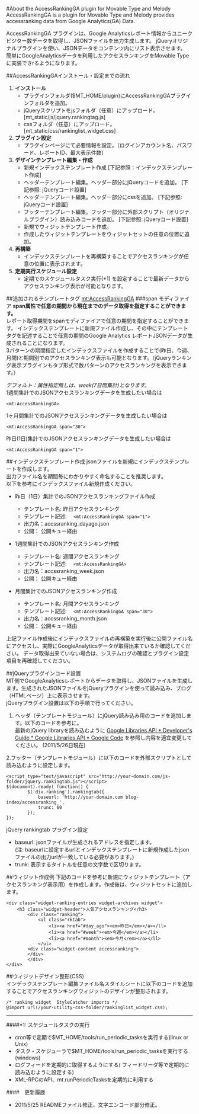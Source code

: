 #About the AccessRankingGA plugin for Movable Type and Melody
AccessRankingGA is a plugin for Movable Type and Melody provides accessranking data from Google Analytics(GA) Data.  

AccessRankingGA プラグインは、Google Analyticsレポート情報からユニークビジター数データを取得し、JSONファイルを出力生成します。 
jQueryオリジナルプラグインを使い、JSONデータをコンテンツ内にリスト表示させます。  
簡単にGoogleAnalyticsデータを利用したアクセスランキングをMovable Typeに実装できrるようになります。  

##AccessRankingGAインストール・設定までの流れ    
 1. **インストール**    
	* プラグインフォルダ($MT_HOME/plugin)にAccessRankingGAプラグインフォルダを追加。    
	* jQueryスクリプトをjsフォルダ（任意）にアップロード。[mt_static/js/jquery.rankingtag.js]  
	* cssフォルダ（任意）にアップロード。[mt_static/css/rankinglist_widget.css]  
 2. **プラグイン設定**    
	* プラグインページにて必要情報を設定。（ログインアカウント名、パスワード、レポートID、最大表示件数）   
 3. **デザインテンプレート編集・作成**   
	* 新規インデックステンプレート作成 [下記参照：インデックステンプレート作成]    
	* ヘッダーテンプレート編集。ヘッダー部分にjQueryコードを追加。 [下記参照: jQueryコード設置]    
	* ヘッダーテンプレート編集。ヘッダー部分にcssを追加。 [下記参照: jQueryコード設置]    
	* フッターテンプレート編集。フッター部分に外部スクリプト（オリジナルプラグイン）読み込みコードを追加。    [下記参照: jQueryコード設置]  
	* 新規でウィジットテンプレート作成。   
	* 作成したウィジットテンプレートをウィジットセットの任意の位置に追加。   
 4. **再構築**    
	* インデックステンプレートを再構築することでアクセスランキングが任意の位置に表示されます。     
 5. **定期実行スケジュール設定**    
	* 定期でのスケジュールタスク実行(\*1) を設定することで最新データからアクセスランキング表示が可能となります。  

##追加されるテンプレートタグ
     <mt:AccessRankingGA>
###span モディファイア
**span属性で任意の期間から現在までのデータ取得を指定することができます。**   
レポート取得期間をspanモディファイアで任意の期間を指定することができます。 
インデックステンプレートに新規ファイル作成し、その中にテンプレートタグを記述することで任意の期間のGoogle Analytics レポートJSONデータが生成されることになります。    
3パターンの期間指定したインデックスファイルを作成することで(昨日、今週、月間)と期間別でのアクセスランキング表示も可能となります。（jQueryランキング表示プラグインもタブ形式で数パターンのアクセスランキングを表示できます。）  


*デフォルト：属性指定無しは、week(7日間集計)となります。*   
 1週間集計でのJSONアクセスランキングデータを生成したい場合は  

	<mt:AccessRankingGA>

 1ヶ月間集計でのJSONアクセスランキングデータを生成したい場合は  

	<mt:AccessRankingGA span="30">

 昨日(1日)集計でのJSONアクセスランキングデータを生成したい場合は  

	<mt:AccessRankingGA span="1">

##インデックステンプレート作成
jsonファイルを新規にインデックステンプレートを作成します。  
出力ファイル名を期間毎にわかりやすく命名することを推奨します。  
以下を参考にインデックスファイル新規作成ください。  

* 昨日（1日）集計でのJSONアクセスランキングファイル作成  
	* テンプレート名: 昨日アクセスランキング
	* テンプレート記述: `	<mt:AccessRankingGA span="1">	`
	* 出力名：accssranking_dayago.json  
	* 公開： 公開キュー経由    

* 1週間集計でのJSONアクセスランキング作成  
	* テンプレート名: 週間アクセスランキング  
	* テンプレート記述: `	<mt:AccessRankingGA>	`
	* 出力名：accssranking_week.json  
	* 公開： 公開キュー経由    

* 月間集計でのJSONアクセスランキング作成  
	* テンプレート名: 月間アクセスランキング  
	* テンプレート記述: `	<mt:AccessRankingGA span="30">		`
	* 出力名：accssranking_month.json  
	* 公開： 公開キュー経由    
  
上記ファイル作成後にインデックスファイルの再構築を実行後に公開ファイル名にアクセスし、実際にGoogleAnalyticsデータが取得出来ているか確認してください。
データ取得出来ていない場合は、システムログの確認とプラグイン設定項目を再確認してください。

##jQueryプラグインコード設置  
MT側でGoogleAnalyticsレポートからデータを取得し、JSONファイルを生成します。生成されたJSONファイルをjQueryプラグインを使って読み込み、ブログ（HTMLページ）上に表示させます。  
jQueryプラグイン設置は以下の手順で行ってください。    
1. ヘッダ（テンプレートモジュール）にjQuery読み込み用のコードを追加します。以下のコードを参考に。  
最新のjQuery libraryを読み込むように [Google Libraries API * Developer's Guide * Google Libraries API * Google Code](http://code.google.com/intl/ja/apis/libraries/devguide.html#jquery) を参照し内容を適宜変更してください。 
(2011/5/26日現在)  

    <script type="text/javascript" src="http://www.google.com/jsapi"></script>
    <script type="text/javascript">
        google.load("jquery", "1.6.1");
    </script>     

2.フッター（テンプレートモジュール）</body>に以下のコードを外部スクリプトとして読み込むように設定します。  

    <script type="text/javascript" src="http://your-domain.com/js-folder/jquery.rankingtab.js"></script>     
	$(document).ready( function() {
			$('div.ranking').rankingtab({
				baseurl: 'http://your-domain.com blog-index/accessranking_',
				trunc: 60
			});
 	});

jQuery rankingtab プラグイン設定    

 * baseurl: jsonファイルが生成されるアドレスを指定します。    
 (注: baseurlに設定するurlとインデックステンプレートに新規作成したjsonファイルの出力urlが一致している必要があります。)
 * trunk: 表示するタイトルを任意の文字数で区切ります。    

##ウィジット作成例
下記のコードを参考に新規にウィジットテンプレート（アクセスランキング表示用）を作成します。作成後は、ウィジットセットに追加します。

    <div class="widget-ranking-entries widget-archives widget">
    	<h3 class="widget-header">人気アクセスランキング</h3>
    		<div class="ranking">
        		<ul class="rktab">
                	<li><a href="#day_ago"><em>昨日</em></a></ll>
                	<li><a href="#week"><em>今週</em></a></li>
                	<li><a href="#month"><em>今月</em></a></ll>
        		</ul>
        	<div class="widget-content accessranking">
        	</div>
			</div>
	</div>

##ウィジットデザイン整形(CSS)    
インデックステンプレート編集ファイル名スタイルシートに以下のコードを追加することでアクセスランキングウィジットのデザインが整形されます。　　　　　

	/* ranking widget  StyleCatcher imports */
	@import url(/your-utility-css-folder/rankinglist_widget.css);    

		
***
			

####\*1: スケジュールタスクの実行
* cron等で定期で$MT_HOME/tools/run_periodic_tasksを実行する(linux or Unix)  
* タスク・スケジューラで$MT_HOME/tools/run_periodic_tasksを実行する(windows)  
* ログフィードを定期的に取得するようにする(	フィードリーダ等で定期的に読み込むように設定する)  
* XML-RPCのAPI、mt.runPeriodicTasksを定期的に利用する  

####　更新履歴
* 2011/5/25 READMEファイル修正、文字エンコード部分修正。
